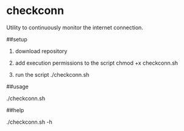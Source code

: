 # checkconn
Utility to continuously monitor the internet connection.

##setup

1) download repository

2) add execution permissions to the script
    chmod +x checkconn.sh

3) run the script
    ./checkconn.sh
 
##usage

./checkconn.sh

##help

./checkconn.sh -h
